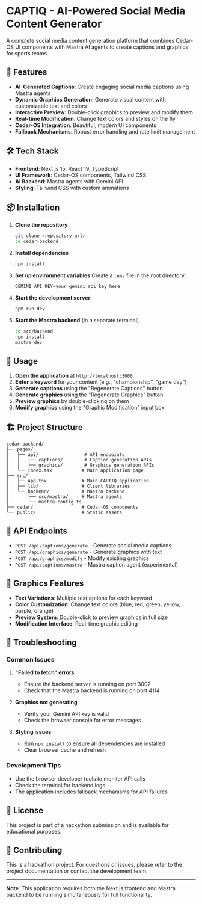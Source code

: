 # CAPTIQ - AI-Powered Social Media Content Generator

A complete social media content generation platform that combines Cedar-OS UI components with Mastra AI agents to create captions and graphics for sports teams.

## 🚀 Features

- **AI-Generated Captions**: Create engaging social media captions using Mastra agents
- **Dynamic Graphics Generation**: Generate visual content with customizable text and colors
- **Interactive Preview**: Double-click graphics to preview and modify them
- **Real-time Modification**: Change text colors and styles on the fly
- **Cedar-OS Integration**: Beautiful, modern UI components
- **Fallback Mechanisms**: Robust error handling and rate limit management

## 🛠️ Tech Stack

- **Frontend**: Next.js 15, React 19, TypeScript
- **UI Framework**: Cedar-OS components, Tailwind CSS
- **AI Backend**: Mastra agents with Gemini API
- **Styling**: Tailwind CSS with custom animations

## 📦 Installation

1. **Clone the repository**
   ```bash
   git clone <repository-url>
   cd cedar-backend
   ```

2. **Install dependencies**
   ```bash
   npm install
   ```

3. **Set up environment variables**
   Create a `.env` file in the root directory:
   ```env
   GEMINI_API_KEY=your_gemini_api_key_here
   ```

4. **Start the development server**
   ```bash
   npm run dev
   ```

5. **Start the Mastra backend** (in a separate terminal)
   ```bash
   cd src/backend
   npm install
   mastra dev
   ```

## 🎯 Usage

1. **Open the application** at `http://localhost:3000`
2. **Enter a keyword** for your content (e.g., "championship", "game day")
3. **Generate captions** using the "Regenerate Captions" button
4. **Generate graphics** using the "Regenerate Graphics" button
5. **Preview graphics** by double-clicking on them
6. **Modify graphics** using the "Graphic Modification" input box

## 🏗️ Project Structure

```
cedar-backend/
├── pages/
│   ├── api/                 # API endpoints
│   │   ├── captions/        # Caption generation APIs
│   │   └── graphics/        # Graphics generation APIs
│   └── index.tsx           # Main application page
├── src/
│   ├── App.tsx             # Main CAPTIQ application
│   ├── lib/                # Client libraries
│   └── backend/            # Mastra backend
│       ├── src/mastra/     # Mastra agents
│       └── mastra.config.ts
├── cedar/                  # Cedar-OS components
└── public/                 # Static assets
```

## 🔧 API Endpoints

- `POST /api/captions/generate` - Generate social media captions
- `POST /api/graphics/generate` - Generate graphics with text
- `POST /api/graphics/modify` - Modify existing graphics
- `POST /api/captions/mastra` - Mastra caption agent (experimental)

## 🎨 Graphics Features

- **Text Variations**: Multiple text options for each keyword
- **Color Customization**: Change text colors (blue, red, green, yellow, purple, orange)
- **Preview System**: Double-click to preview graphics in full size
- **Modification Interface**: Real-time graphic editing

## 🚨 Troubleshooting

### Common Issues

1. **"Failed to fetch" errors**
   - Ensure the backend server is running on port 3002
   - Check that the Mastra backend is running on port 4114

2. **Graphics not generating**
   - Verify your Gemini API key is valid
   - Check the browser console for error messages

3. **Styling issues**
   - Run `npm install` to ensure all dependencies are installed
   - Clear browser cache and refresh

### Development Tips

- Use the browser developer tools to monitor API calls
- Check the terminal for backend logs
- The application includes fallback mechanisms for API failures

## 📝 License

This project is part of a hackathon submission and is available for educational purposes.

## 🤝 Contributing

This is a hackathon project. For questions or issues, please refer to the project documentation or contact the development team.

---

**Note**: This application requires both the Next.js frontend and Mastra backend to be running simultaneously for full functionality.